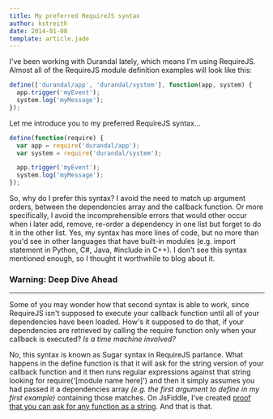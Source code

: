 ```yaml
---
title: My preferred RequireJS syntax 
author: kstreith 
date: 2014-01-08
template: article.jade
---
```


I've been working with Durandal lately, which means I'm using RequireJS. Almost all of the RequireJS module definition examples will look like this:

```javascript
define(['durandal/app', 'durandal/system'], function(app, system) {
  app.trigger('myEvent');
  system.log('myMessage');
});

```

Let me introduce you to my preferred RequireJS syntax...
<span class="more" />
```javascript
define(function(require) {
  var app = require('durandal/app');
  var system = require('durandal/system');

  app.trigger('myEvent');
  system.log('myMessage');
});
```

So, why do I prefer this syntax? I avoid the need to match up argument orders, between the dependencies array and the callback function. Or more specifically, I avoid the incomprehensible errors that would other occur when i later add, remove, re-order a dependency in one list but forget to do it in the other list. Yes, my syntax has more lines of code, but no more than you'd see in other languages that have built-in modules (e.g. import statement in Python, C#, Java, #include in C++). I don't see this syntax mentioned enough, so I thought it worthwhile to blog about it.

### Warning: Deep Dive Ahead
---
Some of you may wonder how that second syntax is able to work, since RequireJS isn't supposed to execute your callback function until all of your dependencies have been loaded. How's it supposed to do that, if your dependencies are retrieved by calling the require function only when your callback is executed? *Is a time machine involved?*

No, this syntax is known as Sugar syntax in RequireJS parlance. What happens in the define function is that it will ask for the string version of your callback function and it then runs regular expressions against that string looking for require('[module name here]') and then it simply assumes you had passed it a dependencies array *(e.g. the first argument to define in my first example)* containing those matches. On JsFiddle, I've created [proof that you can ask for any function as a string](http://jsfiddle.net/M2LcB/). And that is that.

